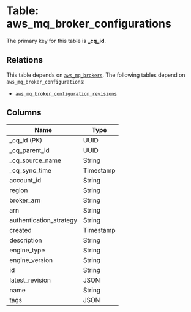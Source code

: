 # Table: aws_mq_broker_configurations



The primary key for this table is **_cq_id**.

## Relations
This table depends on [`aws_mq_brokers`](aws_mq_brokers.md).
The following tables depend on `aws_mq_broker_configurations`:
  - [`aws_mq_broker_configuration_revisions`](aws_mq_broker_configuration_revisions.md)

## Columns
| Name          | Type          |
| ------------- | ------------- |
|_cq_id (PK)|UUID|
|_cq_parent_id|UUID|
|_cq_source_name|String|
|_cq_sync_time|Timestamp|
|account_id|String|
|region|String|
|broker_arn|String|
|arn|String|
|authentication_strategy|String|
|created|Timestamp|
|description|String|
|engine_type|String|
|engine_version|String|
|id|String|
|latest_revision|JSON|
|name|String|
|tags|JSON|